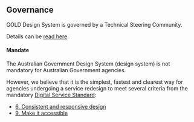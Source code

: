 ## Governance

GOLD Design System is governed by a Technical Steering Community.

Details can be [read here](https://github.com/designsystemau/tsc).


#### Mandate

The Australian Government Design System (design system) is not mandatory for Australian Government agencies.

However, we believe that it is the simplest, fastest and clearest way for agencies undergoing a service redesign to meet several criteria from the mandatory [Digital Service Standard](https://www.designsystemau.org/standard):

- [6. Consistent and responsive design](https://www.designsystemau.org/help-and-advice/digital-service-standard/digital-service-standard-criteria/6-consistent-and-responsive-design)
- [9. Make it accessible](https://www.designsystemau.org/help-and-advice/digital-service-standard/digital-service-standard-criteria/9-make-it-accessible)

<!--
#### Responsibilities
Design System AU is the curator of the design system and related communities.

We provide online and offline platforms for the community to discuss, contribute to, adapt and extend the design system and ensure the design system continues to meet the community’s needs. Design System AU is also responsible for:

- Defining and championing [design principles](https://docs.designsystemau.org/about#design-principles) to guide the direction and shape of the product
- Managing administrators and moderators of the [design system community forum](https://community.digital.gov.au/c/designsystem) and the associated [Code of Conduct](https://community.digital.gov.au/faq)
- Managing membership of the [maintainers team](https://github.com/orgs/designsystemau/teams/maintainers)

#### Cost Recovery
The Design System AU does not charge for the use of the design system. It is provided for use under a MIT license.

However, third-party providers may be contracted to implement or extend the design system for a project. Wherever possible, the Design System AU would encourage the contracting party to ensure these extensions are suitable for contributing back to the design system.

#### Support Model
The Design System AU does not provide paid support for the implementation of, or extensions to, the design system.

Bugs or issues can be reported to the Design System AU via [GitHub](https://github.com/designsystemau/design-system-components/). The core team prioritises responses to security issues, especially where a third-party dependency is known to have a vulnerability. No service level agreements (SLAs) for responding to issues should be assumed, and issues are prioritised and resolved on a ‘best efforts’ basis.

Many sellers on the [Digital Marketplace](https://marketplace.service.gov.au/) have demonstrated experience implementing the design system for agencies. Several third parties have implemented the design system on their platform or technology stack of choice, making their code available for reuse or educational purposes. The Design System AU encourages this behaviour, but support for those implementations cannot be offered by the design system team.

#### Adapting and extending

Agencies may choose to configure, adapt or modify the design system to align with their own agency’s style or branding guide. This may include configuring custom colour palettes, replacing branding imagery, substituting fonts or extending existing components.

Agencies may choose to:

- Make these modifications themselves
- Inherit a pre-configured system, or
- Contract the modifications to a third party

Agencies are encouraged to retain as much consistency with the design system as possible. Relevant agencies also need to ensure that they maintain alignment with existing guidelines for the [digital implementation of the Australian Government brand](https://www.designsystemau.org/help-and-advice/guides-and-tools/requirements-australian-government-websites/branding).

#### Code Reviews and Pull Requests (PRs)

All pull requests are subject to review, irrespective of the source.

Only members of the core team can review and approve a pull request.

Design System AU is directly responsible for all code on the master branch of design system GitHub repositories.

#### Reporting
Users of the design system are not required to report their implementations or usage of the design system to the Design System AU.

Design System AU does not undertake reviews of, or report on, implementations of the design system for consistency or conformance.

However, Design System AU tracks usage of design system components using a combination of:

- [NPM download statistics](https://www.npmjs.com/package/@gov.au/core)
- Markup signatures detected in the [whole-of-government web crawl](https://data.gov.au/dataset/ds-dga-99f43557-1d3d-40e7-bc0c-665a4275d625/details)
- Users’ self-reporting via the [community forum](https://community.digital.gov.au/t/showcase/)

If you are using the design system (even in a non-public environment), please let us know.

#### Core Team
As adoption and maturity of the design system has increased, the core team has moved towards using a federated model for collaborating on and contributing to the product. As a result, working on the design system is no longer a full-time role for any core team member.

Each core team member is directly involved in the design, development and delivery of one or more whole-of-government digital services. This ensures that the design system is deployed appropriately on those services and provides a strong feedback loop between real-world implementations and the design system product [roadmap](https://docs.designsystemau.org/roadmap).

#### Membership
Membership of the core team is currently comprised of Design System AU staff.

Core contributors are expected to have a background in at least two of the following: front-end design, front-end engineering, full-stack development, accessibility, content design, user research, interaction design or user experience design.

We are considering broadening membership to include trusted individuals or organisations who demonstrate appropriate experience and operate in accordance with the APS Code of Conduct. If you like to nominate someone as a potential member of the core team, please let us know by emailing [hi@designsystemau.org](mailto:hi@designsystemau.org).

#### Contributions and Attributions
Design System AU is responsible for reviewing, attributing and potentially accepting all contributions received in the form of code, design, research or discussion. Detailed contribution guides are maintained by the core team as CONTRIBUTING.md files in all relevant GitHub repositories.

While not all contributions can be accepted into the design system, all contributions will be automatically attributed to the authoring individual or organisation.

---

You can provide feedback on our [governance](https://community.digital.gov.au/t/updating-our-governance-model/2596) via the [community forum](https://community.digital.gov.au/c/designsystem/14) -->
